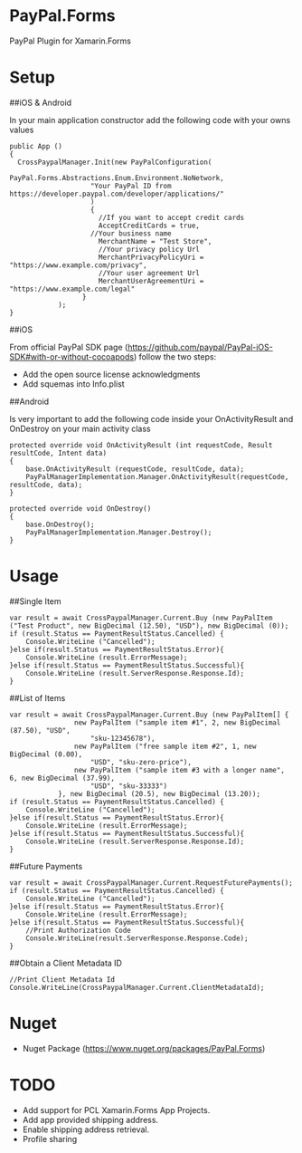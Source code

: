 # PayPal.Forms
PayPal Plugin for Xamarin.Forms

# Setup

##iOS & Android

In your main application constructor add the following code with your owns values
```
public App ()
{
  CrossPaypalManager.Init(new PayPalConfiguration(
					PayPal.Forms.Abstractions.Enum.Environment.NoNetwork,
					"Your PayPal ID from https://developer.paypal.com/developer/applications/"
					)
					{
					  //If you want to accept credit cards
					  AcceptCreditCards = true,
				  	//Your business name
					  MerchantName = "Test Store",
					  //Your privacy policy Url
					  MerchantPrivacyPolicyUri = "https://www.example.com/privacy",
					  //Your user agreement Url
					  MerchantUserAgreementUri = "https://www.example.com/legal"
				  }
			);
}
```

##iOS

From official PayPal SDK page (https://github.com/paypal/PayPal-iOS-SDK#with-or-without-cocoapods) follow the two steps:

* Add the open source license acknowledgments
* Add squemas into Info.plist

##Android

Is very important to add the following code inside your OnActivityResult and OnDestroy on your main activity class
```
protected override void OnActivityResult (int requestCode, Result resultCode, Intent data)
{
	base.OnActivityResult (requestCode, resultCode, data);
	PayPalManagerImplementation.Manager.OnActivityResult(requestCode, resultCode, data);
}

protected override void OnDestroy()
{
	base.OnDestroy();
	PayPalManagerImplementation.Manager.Destroy();
}
```

# Usage

##Single Item

```
var result = await CrossPaypalManager.Current.Buy (new PayPalItem ("Test Product", new BigDecimal (12.50), "USD"), new BigDecimal (0));
if (result.Status == PaymentResultStatus.Cancelled) {
	Console.WriteLine ("Cancelled");
}else if(result.Status == PaymentResultStatus.Error){
	Console.WriteLine (result.ErrorMessage);
}else if(result.Status == PaymentResultStatus.Successful){
	Console.WriteLine (result.ServerResponse.Response.Id);
}
```

##List of Items

```
var result = await CrossPaypalManager.Current.Buy (new PayPalItem[] {
				new PayPalItem ("sample item #1", 2, new BigDecimal (87.50), "USD",
					"sku-12345678"), 
				new PayPalItem ("free sample item #2", 1, new BigDecimal (0.00),
					"USD", "sku-zero-price"),
				new PayPalItem ("sample item #3 with a longer name", 6, new BigDecimal (37.99),
					"USD", "sku-33333") 
			}, new BigDecimal (20.5), new BigDecimal (13.20));
if (result.Status == PaymentResultStatus.Cancelled) {
	Console.WriteLine ("Cancelled");
}else if(result.Status == PaymentResultStatus.Error){
	Console.WriteLine (result.ErrorMessage);
}else if(result.Status == PaymentResultStatus.Successful){
	Console.WriteLine (result.ServerResponse.Response.Id);
}
```

##Future Payments

```
var result = await CrossPaypalManager.Current.RequestFuturePayments();
if (result.Status == PaymentResultStatus.Cancelled) {
	Console.WriteLine ("Cancelled");
}else if(result.Status == PaymentResultStatus.Error){
	Console.WriteLine (result.ErrorMessage);
}else if(result.Status == PaymentResultStatus.Successful){
	//Print Authorization Code
	Console.WriteLine(result.ServerResponse.Response.Code);
}
```

##Obtain a Client Metadata ID

```
//Print Client Metadata Id
Console.WriteLine(CrossPaypalManager.Current.ClientMetadataId);
```
# Nuget
* Nuget Package (https://www.nuget.org/packages/PayPal.Forms)


# TODO
* Add support for PCL Xamarin.Forms App Projects.
* Add app provided shipping address.
* Enable shipping address retrieval.
* Profile sharing
